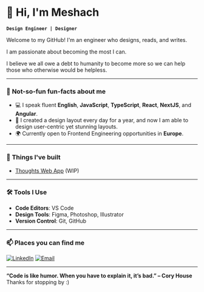 # 👋 Hi, I'm Meshach

**`Design Engineer | Designer `**

Welcome to my GitHub! I'm an engineer who designs, reads, and writes.

I am passionate about becoming the most I can. 

I believe we all owe a debt to humanity to become more
so we can help those who otherwise would be helpless.

---

### 🔭 **Not-so-fun fun-facts about me**
- 💻 I speak fluent **English**, **JavaScript**, **TypeScript**, **React**, **NextJS**, and **Angular**.
- 🎨 I created a design layout every day for a year, and now I am able to design user-centric yet stunning layouts.
- 🌍 Currently open to Frontend Engineering opportunities in **Europe**.

---

### 🌟 **Things I've built**
- [Thoughts Web App](https://github.com/Nsude/thoughts-app) (WIP)

---

### 🛠️ **Tools I Use**
- **Code Editors**: VS Code
- **Design Tools**: Figma, Photoshop, Illustrator
- **Version Control**: Git, GitHub

---

### 📫 **Places you can find me**
[![LinkedIn](https://img.shields.io/badge/LinkedIn-MeshachNsude-blue?style=for-the-badge&logo=linkedin)](https://www.linkedin.com/in/meshachnsude/)
[![Email](https://img.shields.io/badge/Email-meshachnsd@gmail.com-red?style=for-the-badge)](mailto:meshachnsd@gmail.com)

---

**“Code is like humor. When you have to explain it, it’s bad.” – Cory House**  
Thanks for stopping by :)

